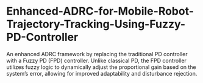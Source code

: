 # Enhanced-ADRC-for-Mobile-Robot-Trajectory-Tracking-Using-Fuzzy-PD-Controller
An enhanced  ADRC framework by replacing the traditional PD controller with a Fuzzy PD (FPD) controller. Unlike classical PD, the  FPD controller utilizes fuzzy logic to dynamically adjust the proportional gain based on the system’s error, allowing for  improved adaptability and disturbance rejection.
